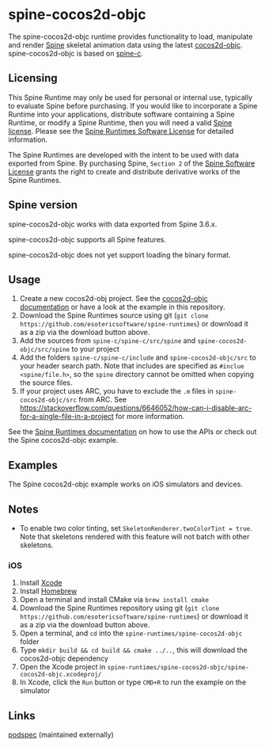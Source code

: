 # spine-cocos2d-objc

The spine-cocos2d-objc runtime provides functionality to load, manipulate and render [Spine](http://esotericsoftware.com) skeletal animation data using the latest [cocos2d-objc](http://cocos2d-objc.org/). spine-cocos2d-objc is based on [spine-c](../spine-c).

## Licensing

This Spine Runtime may only be used for personal or internal use, typically to evaluate Spine before purchasing. If you would like to incorporate a Spine Runtime into your applications, distribute software containing a Spine Runtime, or modify a Spine Runtime, then you will need a valid [Spine license](https://esotericsoftware.com/spine-purchase). Please see the [Spine Runtimes Software License](http://esotericsoftware.com/git/spine-runtimes/blob/LICENSE) for detailed information.

The Spine Runtimes are developed with the intent to be used with data exported from Spine. By purchasing Spine, `Section 2` of the [Spine Software License](https://esotericsoftware.com/files/license.txt) grants the right to create and distribute derivative works of the Spine Runtimes.

## Spine version

spine-cocos2d-objc works with data exported from Spine 3.6.x.

spine-cocos2d-objc supports all Spine features.

spine-cocos2d-objc does not yet support loading the binary format.

## Usage

1. Create a new cocos2d-obj project. See the [cocos2d-objc documentation](http://cocos2d-objc.org/started/) or have a look at the example in this repository.
2. Download the Spine Runtimes source using git (`git clone https://github.com/esotericsoftware/spine-runtimes`) or download it as a zip via the download button above.
3. Add the sources from `spine-c/spine-c/src/spine` and `spine-cocos2d-objc/src/spine` to your project
4. Add the folders `spine-c/spine-c/include` and `spine-cocos2d-objc/src` to your header search path. Note that includes are specified as `#inclue <spine/file.h>`, so the `spine` directory cannot be omitted when copying the source files.
5. If your project uses ARC, you have to exclude the `.m` files in `spine-cocos2d-objc/src` from ARC. See https://stackoverflow.com/questions/6646052/how-can-i-disable-arc-for-a-single-file-in-a-project for more information.

See the [Spine Runtimes documentation](http://esotericsoftware.com/spine-documentation#runtimesTitle) on how to use the APIs or check out the Spine cocos2d-objc example.

## Examples

The Spine cocos2d-objc example works on iOS simulators and devices.

## Notes
* To enable two color tinting, set `SkeletonRenderer.twoColorTint = true`. Note that skeletons rendered with this feature will not batch with other skeletons.

### iOS
1. Install [Xcode](https://developer.apple.com/xcode/)
2. Install [Homebrew](http://brew.sh/)
3. Open a terminal and install CMake via `brew install cmake`
3. Download the Spine Runtimes repository using git (`git clone https://github.com/esotericsoftware/spine-runtimes`) or download it as a zip via the download button above.
4. Open a terminal, and `cd` into the `spine-runtimes/spine-cocos2d-objc` folder
5. Type `mkdir build && cd build && cmake ../..`, this will download the cocos2d-objc dependency
6. Open the Xcode project in `spine-runtimes/spine-cocos2d-objc/spine-cocos2d-objc.xcodeproj/`
7. In Xcode, click the `Run` button or type `CMD+R` to run the example on the simulator

## Links

[podspec](https://github.com/ldomaradzki/spine-runtimes/blob/master/Spine-Cocos2d-iPhone.podspec) (maintained externally)
